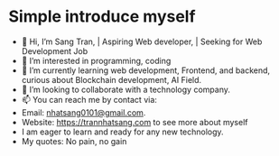 # Simple introduce myself

- 👋 Hi, I’m Sang Tran, | Aspiring Web developer, | Seeking for Web Development Job
- 👀 I’m interested in programming, coding
- 🌱 I’m currently learning web development, Frontend, and backend, curious about Blockchain development, AI Field.
- 💞️ I’m looking to collaborate with a technology company.
- 📫 You can reach me by contact via:
- Email: nhatsang0101@gmail.com.
- Website: https://trannhatsang.com to see more about myself
- I am eager to learn and ready for any new technology.
- My quotes: No pain, no gain
<!---
sangtrandev00/sangtrandev00 is a ✨ particular ✨ repository because its `README.md` (this file) appears on your GitHub profile.
You can click the Preview link to take a look at your changes.
--->
